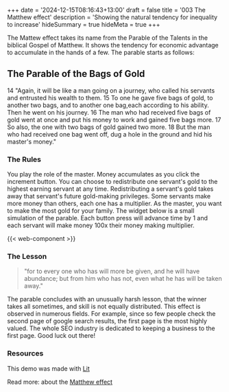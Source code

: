 +++
date = '2024-12-15T08:16:43+13:00'
draft = false
title = '003 The Matthew effect'
description = 'Showing the natural tendency for inequality to increase'
hideSummary = true
hideMeta = true
+++

The Mattew effect takes its name from the Parable of the Talents in the biblical Gospel of Matthew. It shows the tendency for economic advantage to accumulate in the hands of a few. The parable starts as follows:

## The Parable of the Bags of Gold
14 "Again, it will be like a man going on a journey, who called his servants and entrusted his wealth to them. 15 To one he gave five bags of gold, to another two bags, and to another one bag,each according to his ability. Then he went on his journey. 16 The man who had received five bags of gold went at once and put his money to work and gained five bags more. 17 So also, the one with two bags of gold gained two more. 18 But the man who had received one bag went off, dug a hole in the ground and hid his master's money."

### The Rules

You play the role of the master. Money accumulates as you click the increment button. You can choose to redistribute one servant's gold to the highest earning servant at any time. Redistributing a servant's gold takes away that servant's future gold-making privileges. Some servants make more money than others, each one has a multiplier. As the master, you want to make the most gold for your family. The widget below is a small simulation of the parable. Each button press will advance time by 1 and each servant will make money 100x their money making multiplier.

{{< web-component >}}

### The Lesson
> "for to every one who has will more be given, and he will have abundance; but from him who has not, even what he has will be taken away."

The parable concludes with an unusually harsh lesson, that the winner takes all sometimes, and skill is not equally distributed. This effect is observed in numerous fields. For example, since so few people check the second page of google search results, the first page is the most highly valued. The whole SEO industry is dedicated to keeping a business to the first page. Good luck out there!

### Resources
This demo was made with [Lit](https://lit.dev)

Read more: about the [Matthew effect](https://en.wikipedia.org/wiki/Matthew_effect)
